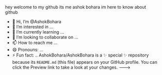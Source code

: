 hey welcome to my github
its me ashok bohara 
im here to know about 
github 




- 👋 Hi, I’m @AshokBohara
- 👀 I’m interested in ...
- 🌱 I’m currently learning ...
- 💞️ I’m looking to collaborate on ...
- 📫 How to reach me ...
- 😄 Pronouns: ...
- ⚡ Fun fact: ..
AshokBohara/AshokBohara is a ✨ special ✨ repository because its `README.md` (this file) appears on your GitHub profile.
You can click the Preview link to take a look at your changes.
--->
